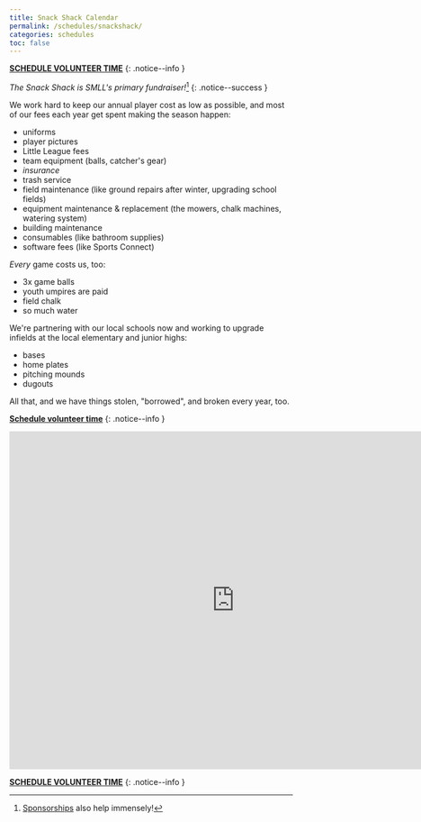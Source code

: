 ```yaml
---
title: Snack Shack Calendar
permalink: /schedules/snackshack/
categories: schedules
toc: false
---
```


**[SCHEDULE VOLUNTEER TIME](https://calendly.com/sierramountainll/banana-stand)**
{: .notice--info }

_The Snack Shack is SMLL's primary fundraiser!_[^sponsors]
{: .notice--success }

We work hard to keep our annual player cost as low as possible, and
most of our fees each year get spent making the season happen:
- uniforms
- player pictures
- Little League fees
- team equipment (balls, catcher's gear)
- _insurance_
- trash service
- field maintenance (like ground repairs after winter, upgrading school fields)
- equipment maintenance & replacement (the mowers, chalk machines, watering system)
- building maintenance
- consumables (like bathroom supplies)
- software fees (like Sports Connect)

_Every_ game costs us, too:
- 3x game balls
- youth umpires are paid
- field chalk
- so much water

We're partnering with our local schools now and working to upgrade infields
at the local elementary and junior highs:
- bases
- home plates
- pitching mounds
- dugouts

All that, and we have things stolen, "borrowed", and broken every year, too.

**[Schedule volunteer time](https://calendly.com/sierramountainll/banana-stand)**
{: .notice--info }

<iframe src="https://calendar.google.com/calendar/embed?src=6f60778b3df080ad98af2d604252308b1d2f28a8ef389602b6ce5574dd0f02d7%40group.calendar.google.com&ctz=America%2FLos_Angeles" style="border: 0" width="800" height="600" frameborder="0" scrolling="no"></iframe>

**[SCHEDULE VOLUNTEER TIME](https://calendly.com/sierramountainll/banana-stand)**
{: .notice--info }


[^sponsors]: [Sponsorships](/sponsors/) also help immensely!
